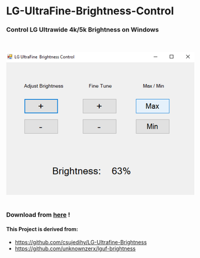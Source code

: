 # LG-UltraFine-Brightness-Control

### Control LG Ultrawide 4k/5k Brightness on Windows

<br/>
<br/>
<img src="images.png" />
<br/>
<br/>

### Download from [here](https://github.com/motamed/LG-UltraFine-Brightness-Control/releases) !

#### This Project is derived from:

- https://github.com/csujedihy/LG-Ultrafine-Brightness
- https://github.com/unknownzerx/lguf-brightness
